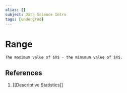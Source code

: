 ```yaml
---
alias: []
subject: Data Science Intro
tags: [undergrad]
---
```

# Range

```ad-note
The maximum value of $X$ - the minumun value of $X$.
```

## References
1. [[Descriptive Statistics]]